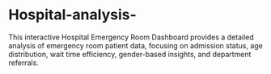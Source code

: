 # Hospital-analysis-
This interactive Hospital Emergency Room Dashboard provides a detailed analysis of emergency room patient data, focusing on admission status, age distribution, wait time efficiency, gender-based insights, and department referrals. 
